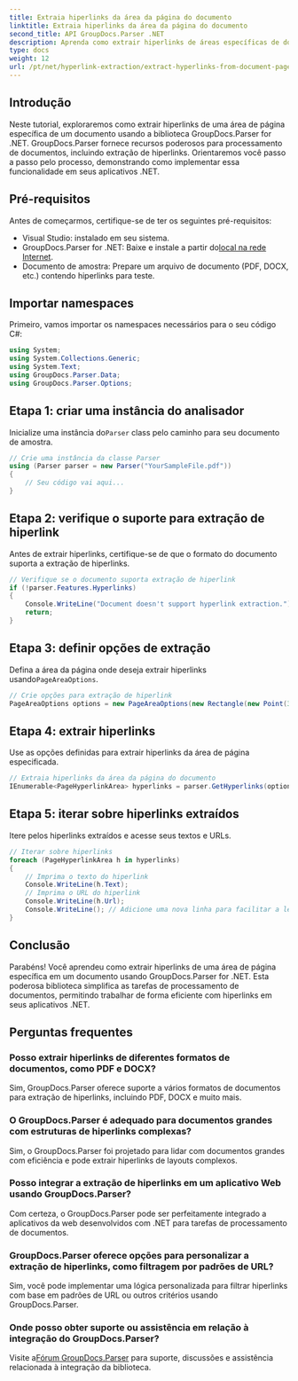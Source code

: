 ```yaml
---
title: Extraia hiperlinks da área da página do documento
linktitle: Extraia hiperlinks da área da página do documento
second_title: API GroupDocs.Parser .NET
description: Aprenda como extrair hiperlinks de áreas específicas de documentos usando GroupDocs.Parser for .NET. Aprimore seus recursos de processamento de documentos.
type: docs
weight: 12
url: /pt/net/hyperlink-extraction/extract-hyperlinks-from-document-page-area/
---
```

## Introdução
Neste tutorial, exploraremos como extrair hiperlinks de uma área de página específica de um documento usando a biblioteca GroupDocs.Parser for .NET. GroupDocs.Parser fornece recursos poderosos para processamento de documentos, incluindo extração de hiperlinks. Orientaremos você passo a passo pelo processo, demonstrando como implementar essa funcionalidade em seus aplicativos .NET.
## Pré-requisitos
Antes de começarmos, certifique-se de ter os seguintes pré-requisitos:
- Visual Studio: instalado em seu sistema.
- GroupDocs.Parser for .NET: Baixe e instale a partir do[local na rede Internet](https://releases.groupdocs.com/parser/net/).
- Documento de amostra: Prepare um arquivo de documento (PDF, DOCX, etc.) contendo hiperlinks para teste.

## Importar namespaces
Primeiro, vamos importar os namespaces necessários para o seu código C#:
```csharp
using System;
using System.Collections.Generic;
using System.Text;
using GroupDocs.Parser.Data;
using GroupDocs.Parser.Options;
```
## Etapa 1: criar uma instância do analisador
 Inicialize uma instância do`Parser` class pelo caminho para seu documento de amostra.
```csharp
// Crie uma instância da classe Parser
using (Parser parser = new Parser("YourSampleFile.pdf"))
{
    // Seu código vai aqui...
}
```
## Etapa 2: verifique o suporte para extração de hiperlink
Antes de extrair hiperlinks, certifique-se de que o formato do documento suporta a extração de hiperlinks.
```csharp
// Verifique se o documento suporta extração de hiperlink
if (!parser.Features.Hyperlinks)
{
    Console.WriteLine("Document doesn't support hyperlink extraction.");
    return;
}
```
## Etapa 3: definir opções de extração
 Defina a área da página onde deseja extrair hiperlinks usando`PageAreaOptions`.
```csharp
// Crie opções para extração de hiperlink
PageAreaOptions options = new PageAreaOptions(new Rectangle(new Point(380, 90), new Size(150, 50)));
```
## Etapa 4: extrair hiperlinks
Use as opções definidas para extrair hiperlinks da área de página especificada.
```csharp
// Extraia hiperlinks da área da página do documento
IEnumerable<PageHyperlinkArea> hyperlinks = parser.GetHyperlinks(options);
```
## Etapa 5: iterar sobre hiperlinks extraídos
Itere pelos hiperlinks extraídos e acesse seus textos e URLs.
```csharp
// Iterar sobre hiperlinks
foreach (PageHyperlinkArea h in hyperlinks)
{
    // Imprima o texto do hiperlink
    Console.WriteLine(h.Text);
    // Imprima o URL do hiperlink
    Console.WriteLine(h.Url);
    Console.WriteLine(); // Adicione uma nova linha para facilitar a leitura
}
```

## Conclusão
Parabéns! Você aprendeu como extrair hiperlinks de uma área de página específica em um documento usando GroupDocs.Parser for .NET. Esta poderosa biblioteca simplifica as tarefas de processamento de documentos, permitindo trabalhar de forma eficiente com hiperlinks em seus aplicativos .NET.

## Perguntas frequentes
### Posso extrair hiperlinks de diferentes formatos de documentos, como PDF e DOCX?
Sim, GroupDocs.Parser oferece suporte a vários formatos de documentos para extração de hiperlinks, incluindo PDF, DOCX e muito mais.
### O GroupDocs.Parser é adequado para documentos grandes com estruturas de hiperlinks complexas?
Sim, o GroupDocs.Parser foi projetado para lidar com documentos grandes com eficiência e pode extrair hiperlinks de layouts complexos.
### Posso integrar a extração de hiperlinks em um aplicativo Web usando GroupDocs.Parser?
Com certeza, o GroupDocs.Parser pode ser perfeitamente integrado a aplicativos da web desenvolvidos com .NET para tarefas de processamento de documentos.
### GroupDocs.Parser oferece opções para personalizar a extração de hiperlinks, como filtragem por padrões de URL?
Sim, você pode implementar uma lógica personalizada para filtrar hiperlinks com base em padrões de URL ou outros critérios usando GroupDocs.Parser.
### Onde posso obter suporte ou assistência em relação à integração do GroupDocs.Parser?
 Visite a[Fórum GroupDocs.Parser](https://forum.groupdocs.com/c/parser/17) para suporte, discussões e assistência relacionada à integração da biblioteca.